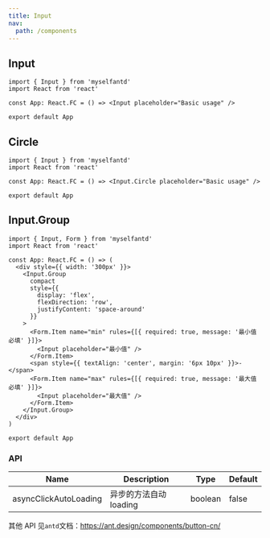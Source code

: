 ```yaml
---
title: Input
nav:
  path: /components
---
```


## Input

```tsx
import { Input } from 'myselfantd'
import React from 'react'

const App: React.FC = () => <Input placeholder="Basic usage" />

export default App
```

## Circle

```tsx
import { Input } from 'myselfantd'
import React from 'react'

const App: React.FC = () => <Input.Circle placeholder="Basic usage" />

export default App
```

## Input.Group

```tsx
import { Input, Form } from 'myselfantd'
import React from 'react'

const App: React.FC = () => (
  <div style={{ width: '300px' }}>
    <Input.Group
      compact
      style={{
        display: 'flex',
        flexDirection: 'row',
        justifyContent: 'space-around'
      }}
    >
      <Form.Item name="min" rules={[{ required: true, message: '最小值必填' }]}>
        <Input placeholder="最小值" />
      </Form.Item>
      <span style={{ textAlign: 'center', margin: '6px 10px' }}>-</span>
      <Form.Item name="max" rules={[{ required: true, message: '最大值必填' }]}>
        <Input placeholder="最大值" />
      </Form.Item>
    </Input.Group>
  </div>
)

export default App
```

### API

| Name                  | Description            | Type    | Default |
| --------------------- | ---------------------- | ------- | ------- |
| asyncClickAutoLoading | 异步的方法自动 loading | boolean | false   |

其他 API 见`antd`文档：https://ant.design/components/button-cn/
